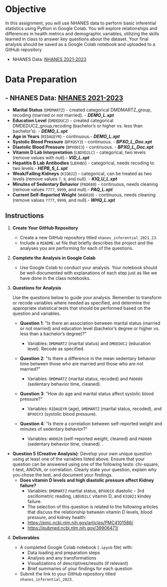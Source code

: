 # Objective

In this assignment, you will use NHANES data to perform basic inferential statistics using Python in Google Colab. You will explore relationships and differences in health metrics and demographic variables, utilizing the skills learned in class to answer key questions about the dataset. Your final analysis should be saved as a Google Colab notebook and uploaded to a GitHub repository
- NHANES Data: [NHANES 2021-2023](https://wwwn.cdc.gov/nchs/nhanes/continuousnhanes/default.aspx?Cycle=2021-2023)

# Data Preparation
## - NHANES Data: [NHANES 2021-2023](https://wwwn.cdc.gov/nchs/nhanes/continuousnhanes/default.aspx?Cycle=2021-2023)
- **Marital Status** (`DMDMARTZ`) - created categorical DMDMARTZ_group, recoding (married or not married). - ***DEMO_L.xpt***
- **Education Level** (`DMDEDUC2`) - created categorical DMDEDUC2_group,recoding (bachelor’s or higher vs. less than bachelor’s). - ***DEMO_L.xpt***
- **Age in Years** (`RIDAGEYR`) - continuous.- ***DEMO_L.xpt***
- **Systolic Blood Pressure** (`BPXOSY3`) - continuous. - ***BPXO_L_Doc.xpt***
- **Diastolic Blood Pressure** (`BPXODI3`) - continuous. - ***BPXO_L_Doc.xpt***
- **Vitamin D Lab Interpretation** (`LBDVD2LC`) - categorical, two levels (remove values with null).- ***VID_L.xpt***
- **Hepatitis B Lab Antibodies** (`LBXHBS`) - categorical, needs recoding to two levels.- ***HEPB_S_L.xpt***
- **Weak/Failing Kidneys** (`KIQ022`) - categorical, can be treated as two levels (remove values `7`, `9`, and null). - ***KIQ_U_L.xpt***
- **Minutes of Sedentary Behavior** (`PAD680`) - continuous, needs cleaning (remove values `7777`, `9999`, and null).- ***PAQ_L.xpt***
- **Current Self-Reported Weight** (`WHD020`) - continuous, needs cleaning (remove values `7777`, `9999`, and null).- ***WHQ_L.xpt***
## Instructions

1. **Create Your GitHub Repository**
   - Create a new GitHub repository titled `nhanes_inferential_2021_23`.
   - Include a `README.md` file that briefly describes the project and the analyses you are performing for each of the questions.

2. **Complete the Analysis in Google Colab**
   - Use Google Colab to conduct your analysis. Your notebook should be well-documented with explanations of each step just as like we have done in the class notebooks.

3. **Questions for Analysis**

   Use the questions below to guide your analysis. Remember to transform or recode variables where needed as specified, and determine the appropriate statistical tests that should be performed based on the question and variables.

   - **Question 1**: "Is there an association between marital status (married or not married) and education level (bachelor’s degree or higher vs. less than a bachelor’s degree)?"  
     - Variables: `DMDMARTZ` (marital status) and `DMDEDUC2` (education level). Recode as specified.

   - **Question 2**: "Is there a difference in the mean sedentary behavior time between those who are married and those who are not married?"  
     - Variables: `DMDMARTZ` (marital status, recoded) and `PAD680` (sedentary behavior time, cleaned).

   - **Question 3**: "How do age and marital status affect systolic blood pressure?"  
     - Variables: `RIDAGEYR` (age), `DMDMARTZ` (marital status, recoded), and `BPXOSY3` (systolic blood pressure).

   - **Question 4**: "Is there a correlation between self-reported weight and minutes of sedentary behavior?"  
     - Variables: `WHD020` (self-reported weight, cleaned) and `PAD680` (sedentary behavior time, cleaned).
.
  - **Question 5 (Creative Analysis)**: Develop your own unique question using at least one of the variables listed above. Ensure that your question can be answered using one of the following tests: chi-square, t-test, ANOVA, or correlation. Clearly state your question, explain why you chose the test, and document your findings.
      - **Does vitamin D levels and high diastolic pressure affect Kidney failure?**
        - Variables: `DMDMARTZ` martial status, `BPXODIE` diastolic - 3rd oscillometric reading, `LBDVD2LC` vitamin D, and `KIQ022` kindey failure.
        - The selection of this question is related to the following articles that discuss the relationship between vitamin D levels, blood pressure, and kidney health:
         - https://pmc.ncbi.nlm.nih.gov/articles/PMC4101586/
         - https://pubmed.ncbi.nlm.nih.gov/39906471/

4. **Deliverables**

   - A completed Google Colab notebook (`.ipynb` file) with:
     - Data loading and preparation steps
     - Analysis and any transformations
     - Visualizations of descriptives/results (if relevant)
     - Brief summaries of your findings for each question
   - Submit the link to your GitHub repository titled `nhanes_inferential_2023`.
